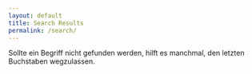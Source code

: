```yaml
---
layout: default
title: Search Results
permalink: /search/
---
```


<div id="search-results"></div>

<script>
window.store = {
  {% assign pages = site.pages | where_exp: "page", "page.path contains 'content/'" %}
  {% for page in pages %}
    "{{ page.url }}": {
      "title": {{ page.name | replace: '.md', '' | jsonify }},
      "content": {{ page.content | strip_html | strip_newlines | jsonify }},
      "url": "{{ page.url }}"
    }{% unless forloop.last %},{% endunless %}
  {% endfor %}
};
</script>

<script src="https://unpkg.com/lunr/lunr.js"></script>
<script src="{{ '/assets/js/search.js' | relative_url }}"></script>

Sollte ein Begriff nicht gefunden werden, hilft es manchmal, den letzten Buchstaben wegzulassen.

